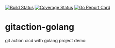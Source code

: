 
[![Build Status](https://github.com/chendisheng/github-action-golang/workflows/CI%20Actions/badge.svg)](https://github.com/chendisheng/github-action-golang/actions?workflow=CI%20Actions)
[![Coverage Status](https://coveralls.io/repos/github/chendisheng/github-action-golang/badge.svg?branch=main)](https://coveralls.io/github/chendisheng/github-action-golang)
[![Go Report Card](https://goreportcard.com/badge/github.com/chendisheng/github-action-golang)](https://goreportcard.com/report/github.com/chendisheng/github-action-golang) 

# gitaction-golang
git action cicd with golang project demo
